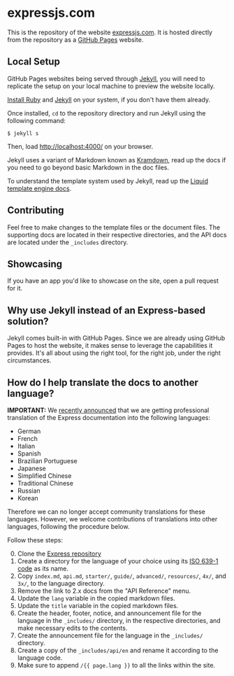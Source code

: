 # expressjs.com

This is the repository of the website [expressjs.com](http://expressjs.com). It is hosted directly from the repository as a [GitHub Pages](https://pages.github.com/) website.

## Local Setup

GitHub Pages websites being served through [Jekyll](http://jekyllrb.com/), you will need to replicate the setup on your local machine to preview the website locally.

[Install Ruby](https://www.ruby-lang.org/en/documentation/installation/) and [Jekyll](http://jekyllrb.com/docs/installation/) on your system, if you don't have them already.

Once installed, `cd` to the repository directory and run Jekyll using the following command:

```
$ jekyll s
```

Then, load [http://localhost:4000/](http://localhost:4000/) on your browser.

Jekyll uses a variant of Markdown known as [Kramdown](http://kramdown.gettalong.org/quickref.html), read up the docs if you need to go beyond basic Markdown in the doc files.

To understand the template system used by Jekyll, read up the [Liquid template engine docs](http://liquidmarkup.org/).

## Contributing

Feel free to make changes to the template files or the document files. The supporting docs are located in their respective directories, and the API docs are located under the `_includes` directory.

## Showcasing

If you have an app you'd like to showcase on the site, open a pull request for it.

## Why use Jekyll instead of an Express-based solution?

Jekyll comes built-in with GitHub Pages. Since we are already using GitHub Pages to host the website, it makes sense to leverage the capabilities it provides. It's all about using the right tool, for the right job, under the right circumstances.

## How do I help translate the docs to another language?

**IMPORTANT:** We [recently announced](https://strongloop.com/strongblog/express-goes-global/) that we are getting professional translation of the Express documentation into the following languages:
- German
- French
- Italian
- Spanish
- Brazilian Portuguese
- Japanese
- Simplified Chinese
- Traditional Chinese
- Russian
- Korean

Therefore we can no longer accept community translations for these languages.  However, we welcome contributions of translations into other languages, following the procedure below.

Follow these steps:

0. Clone the [Express repository](https://github.com/strongloop/expressjs.com)
1. Create a directory for the language of your choice using its [ISO 639-1 code](http://www.loc.gov/standards/iso639-2/php/code_list.php) as its name.
2. Copy `index.md`, `api.md`, `starter/`, `guide/`, `advanced/`, `resources/`, `4x/`, and `3x/`, to the language directory.
3. Remove the link to 2.x docs from the "API Reference" menu.
4. Update the `lang` variable in the copied markdown files.
5. Update the `title` variable in the copied markdown files.
6. Create the header, footer, notice, and announcement file for the language in the `_includes/` directory, in the respective directories, and make necessary edits to the contents.
7. Create the announcement file for the language in the `_includes/` directory.
8. Create a copy of the `_includes/api/en` and rename it according to the language code.
9. Make sure to append `/{{ page.lang }}` to all the links within the site.
